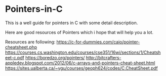 # Pointers-in-C
This is a well guide for pointers in C with some detail description.



Here are good resources of Pointers which i hope that will help you a lot.

Resources are following:
https://c-for-dummies.com/caio/pointer-cheatsheet.php
https://courses.cs.washington.edu/courses/cse351/16wi/sections/1/Cheatsheet-c.pdf
https://boredzo.org/pointers/
http://bitcrafters-appledev.blogspot.com/2012/06/c-arrays-and-pointers-cheat-sheet.html
https://sites.ualberta.ca/~ygu/courses/geoph624/codes/C.CheatSheet.pdf


